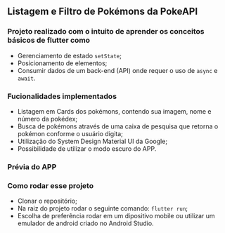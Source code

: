 ## Listagem e Filtro de Pokémons da PokeAPI

### Projeto realizado com o intuito de aprender os conceitos básicos de flutter como
- Gerenciamento de estado `setState`;
- Posicionamento de elementos;
- Consumir dados de um back-end (API) onde requer o uso de `async` e `await`.

### Fucionalidades implementados
- Listagem em Cards dos pokémons, contendo sua imagem, nome e número da pokédex;
- Busca de pokémons através de uma caixa de pesquisa que retorna o pokémon conforme o usuário digita;
- Utilização do System Design Material UI da Google;
- Possibilidade de utilizar o modo escuro do APP.

### Prévia do APP

### Como rodar esse projeto
- Clonar o repositório;
- Na raiz do projeto rodar o seguinte comando: `flutter run`;
- Escolha de preferência rodar em um dipositivo mobile ou utilizar um emulador de android criado no Android Studio.


